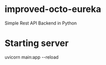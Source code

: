# improved-octo-eureka
Simple Rest API Backend in Python


# Starting server
 uvicorn main:app --reload
